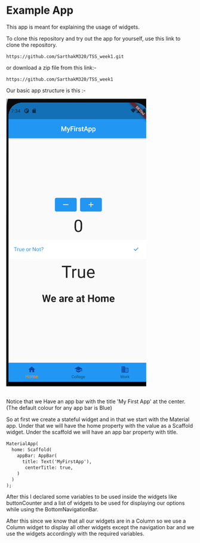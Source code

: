 # Example App 

This app is meant for explaining the usage of widgets.

To clone this repository and try out the app for yourself, use this link to clone the repository. 

```
https://github.com/SarthakM320/TSS_week1.git
```

or download a zip file from this link:-
```
https://github.com/SarthakM320/TSS_week1
```

Our basic app structure is this :- 

<img src="app_structure.png">

## 

Notice that we Have an app bar with the title 'My First App' at the center. (The default colour for any app bar is Blue)

So at first we create a stateful widget and in that we start with the Material app. Under that we will have the home property with the value as a Scaffold widget.
Under the scaffold we will have an app bar property with title.

```
MaterialApp(
  home: Scaffold(
    appBar: AppBar(
      title: Text('MyFirstApp'),
       centerTitle: true,
    )
  )
);
```

After this I declared some variables to be used inside the widgets like buttonCounter and a list of widgets to be used for displaying our options while using the BottomNavigationBar.

After this since we know that all our widgets are in a Column so we use a Column widget to display all other widgets except the navigation bar and we use the widgets accordingly with the required variables.

